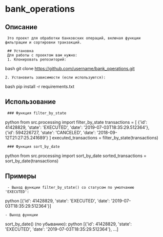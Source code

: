 # bank_operations

## Описание 
     Это проект для обработки банковских операций, включая функции фильтрации и сортировки транзакций.

     ## Установка
     Для работы с проектом вам нужно:
     1. Клонировать репозиторий:
bash
        git clone https://github.com/username/bank_operations.git

    2. Установить зависимости (если используются):
bash
        pip install -r requirements.txt
## Использование

     ### Функция filter_by_state

python
     from src.processing import filter_by_state
     transactions = [
         {'id': 41428829, 'state': 'EXECUTED', 'date': '2019-07-03T18:35:29.512364'},
         {'id': 594226727, 'state': 'CANCELED', 'date': '2018-09-12T21:27:25.241689'}
     ]
     executed_transactions = filter_by_state(transactions)

     ### Функция sort_by_date

python
     from src.processing import sort_by_date
     sorted_transactions = sort_by_date(transactions)

## Примеры
     - Выход функции filter_by_state() со статусом по умолчанию 'EXECUTED':
python
     [{'id': 41428829, 'state': 'EXECUTED', 'date': '2019-07-03T18:35:29.512364'}]

    - Выход функции 
sort_by_date()
 (по убыванию):
python
     [{'id': 41428829, 'state': 'EXECUTED', 'date': '2019-07-03T18:35:29.512364'}, ...]
